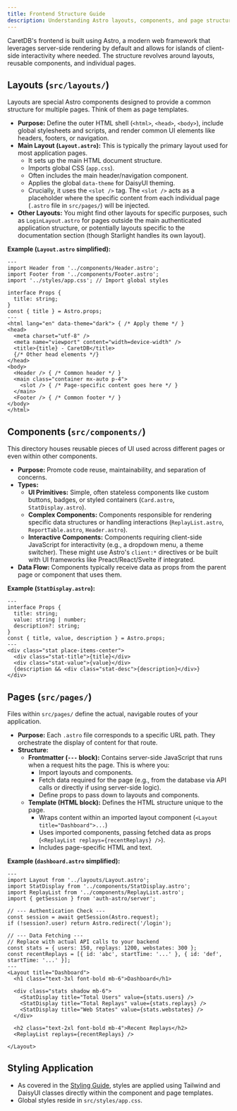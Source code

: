 ```yaml
---
title: Frontend Structure Guide
description: Understanding Astro layouts, components, and page structure in CaretDB.
---
```


CaretDB's frontend is built using Astro, a modern web framework that leverages server-side rendering by default and allows for islands of client-side interactivity where needed. The structure revolves around layouts, reusable components, and individual pages.

## Layouts (`src/layouts/`)

Layouts are special Astro components designed to provide a common structure for multiple pages. Think of them as page templates.

-   **Purpose:** Define the outer HTML shell (`<html>`, `<head>`, `<body>`), include global stylesheets and scripts, and render common UI elements like headers, footers, or navigation.
-   **Main Layout (`Layout.astro`):** This is typically the primary layout used for most application pages.
    -   It sets up the main HTML document structure.
    -   Imports global CSS (`app.css`).
    -   Often includes the main header/navigation component.
    -   Applies the global `data-theme` for DaisyUI theming.
    -   Crucially, it uses the `<slot />` tag. The `<slot />` acts as a placeholder where the specific content from each individual page (`.astro` file in `src/pages/`) will be injected.
-   **Other Layouts:** You might find other layouts for specific purposes, such as `LoginLayout.astro` for pages outside the main authenticated application structure, or potentially layouts specific to the documentation section (though Starlight handles its own layout).

**Example (`Layout.astro` simplified):**

```astro
---
import Header from '../components/Header.astro';
import Footer from '../components/Footer.astro';
import '../styles/app.css'; // Import global styles

interface Props {
  title: string;
}
const { title } = Astro.props;
---
<html lang="en" data-theme="dark"> { /* Apply theme */ }
<head>
  <meta charset="utf-8" />
  <meta name="viewport" content="width=device-width" />
  <title>{title} - CaretDB</title>
  {/* Other head elements */}
</head>
<body>
  <Header /> { /* Common header */ }
  <main class="container mx-auto p-4">
    <slot /> { /* Page-specific content goes here */ }
  </main>
  <Footer /> { /* Common footer */ }
</body>
</html>
```

## Components (`src/components/`)

This directory houses reusable pieces of UI used across different pages or even within other components.

-   **Purpose:** Promote code reuse, maintainability, and separation of concerns.
-   **Types:**
    -   **UI Primitives:** Simple, often stateless components like custom buttons, badges, or styled containers (`Card.astro`, `StatDisplay.astro`).
    -   **Complex Components:** Components responsible for rendering specific data structures or handling interactions (`ReplayList.astro`, `ReportTable.astro`, `Header.astro`).
    -   **Interactive Components:** Components requiring client-side JavaScript for interactivity (e.g., a dropdown menu, a theme switcher). These might use Astro's `client:*` directives or be built with UI frameworks like Preact/React/Svelte if integrated.
-   **Data Flow:** Components typically receive data as props from the parent page or component that uses them.

**Example (`StatDisplay.astro`):**

```astro
---
interface Props {
  title: string;
  value: string | number;
  description?: string;
}
const { title, value, description } = Astro.props;
---
<div class="stat place-items-center">
  <div class="stat-title">{title}</div>
  <div class="stat-value">{value}</div>
  {description && <div class="stat-desc">{description}</div>}
</div>
```

## Pages (`src/pages/`)

Files within `src/pages/` define the actual, navigable routes of your application.

-   **Purpose:** Each `.astro` file corresponds to a specific URL path. They orchestrate the display of content for that route.
-   **Structure:**
    -   **Frontmatter (`---` block):** Contains server-side JavaScript that runs when a request hits the page. This is where you:
        -   Import layouts and components.
        -   Fetch data required for the page (e.g., from the database via API calls or directly if using server-side logic).
        -   Define props to pass down to layouts and components.
    -   **Template (HTML block):** Defines the HTML structure unique to the page.
        -   Wraps content within an imported layout component (`<Layout title="Dashboard">...`)
        -   Uses imported components, passing fetched data as props (`<ReplayList replays={recentReplays} />`).
        -   Includes page-specific HTML and text.

**Example (`dashboard.astro` simplified):**

```astro
---
import Layout from '../layouts/Layout.astro';
import StatDisplay from '../components/StatDisplay.astro';
import ReplayList from '../components/ReplayList.astro';
import { getSession } from 'auth-astro/server';

// --- Authentication Check ---
const session = await getSession(Astro.request);
if (!session?.user) return Astro.redirect('/login');

// --- Data Fetching ---
// Replace with actual API calls to your backend
const stats = { users: 150, replays: 1200, webstates: 300 }; 
const recentReplays = [{ id: 'abc', startTime: '...' }, { id: 'def', startTime: '...' }];
---
<Layout title="Dashboard">
  <h1 class="text-3xl font-bold mb-6">Dashboard</h1>
  
  <div class="stats shadow mb-6">
    <StatDisplay title="Total Users" value={stats.users} />
    <StatDisplay title="Total Replays" value={stats.replays} />
    <StatDisplay title="Web States" value={stats.webstates} />
  </div>

  <h2 class="text-2xl font-bold mb-4">Recent Replays</h2>
  <ReplayList replays={recentReplays} />

</Layout>
```

## Styling Application

-   As covered in the [Styling Guide](./styling/), styles are applied using Tailwind and DaisyUI classes directly within the component and page templates.
-   Global styles reside in `src/styles/app.css`. 